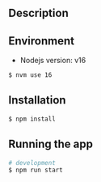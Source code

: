 ## Description

## Environment

- Nodejs version: v16

```bash
$ nvm use 16
```

## Installation

```bash
$ npm install
```

## Running the app

```bash
# development
$ npm run start
```
